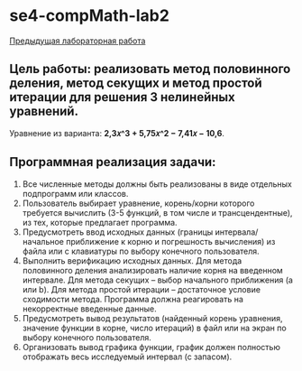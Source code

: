 # se4-compMath-lab2
[Предыдущая лабораторная работа](https://github.com/Vsev0l0d/se4-compMath-lab1)

## Цель работы: реализовать метод половинного деления, метод секущих и метод простой итерации для решения 3 нелинейных уравнений.
Уравнение из варианта: **2,3𝑥^3 + 5,75𝑥^2 − 7,41𝑥 − 10,6**.
## Программная реализация задачи:
1. Все численные методы должны быть реализованы в виде отдельных подпрограмм или классов.
2. Пользователь выбирает уравнение, корень/корни которого требуется вычислить (3-5 функций, в том числе и трансцендентные), из тех, которые предлагает программа.
3. Предусмотреть ввод исходных данных (границы интервала/начальное приближение к корню и погрешность вычисления) из файла или с клавиатуры по выбору конечного пользователя.
4. Выполнить верификацию исходных данных. Для метода половинного деления анализировать наличие корня на введенном интервале. Для метода секущих – выбор начального приближения (а или b). Для метода простой итерации – достаточное условие сходимости метода. Программа должна реагировать на некорректные введенные данные.
5. Предусмотреть вывод результатов (найденный корень уравнения, значение функции в корне, число итераций) в файл или на экран по выбору конечного пользователя.
6. Организовать вывод графика функции, график должен полностью отображать весь исследуемый интервал (с запасом).
